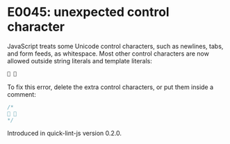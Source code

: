 # E0045: unexpected control character

JavaScript treats some Unicode control characters, such as newlines, tabs, and
form feeds, as whitespace. Most other control characters are now allowed outside
string literals and template literals:

```javascript
 
```

To fix this error, delete the extra control characters, or put them inside a
comment:

```javascript
/*
 
*/
```

Introduced in quick-lint-js version 0.2.0.
